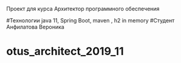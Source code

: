 Проект для курса Архитектор программного обеспечения

#Технологии
java 11, Spring Boot, maven , h2 in memory
#Cтудент
Анфилатова Вероника 
# otus_architect_2019_11
